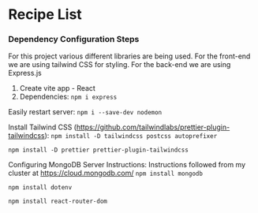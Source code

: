 # Recipe List

### Dependency Configuration Steps

For this project various different libraries are being used. For the front-end we are using tailwind CSS for styling. For the back-end we are using Express.js

1. Create vite app - React
2. Dependencies:
   `npm i express`

Easily restart server:
`npm i --save-dev nodemon`

Install Tailwind CSS (https://github.com/tailwindlabs/prettier-plugin-tailwindcss):
`npm install -D tailwindcss postcss autoprefixer`

`npm install -D prettier prettier-plugin-tailwindcss`

Configuring MongoDB Server Instructions:
Instructions followed from my cluster at https://cloud.mongodb.com/
`npm install mongodb`

`npm install dotenv`

`npm install react-router-dom`
